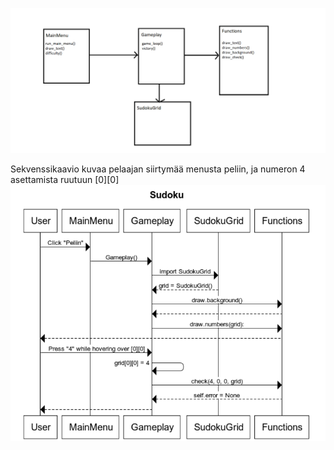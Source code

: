
![Luokkakaavio](./kuvat/classdiagram.png)

Sekvenssikaavio kuvaa pelaajan siirtymää menusta peliin, ja numeron 4 asettamista ruutuun [0][0]
![Sekvenssikaavio](./kuvat/sequencediagram.png)



